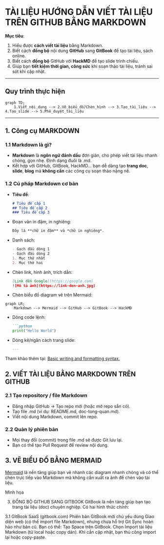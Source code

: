 # TÀI LIỆU HƯỚNG DẪN VIẾT TÀI LIỆU TRÊN GITHUB BẰNG MARKDOWN

**Mục tiêu**:  
1. Hiểu được **cách viết tài liệu** bằng Markdown.  
2. Biết cách **đồng bộ** nội dung **GitHub** sang **GitBook** để tạo tài liệu, sách online.  
3. Biết cách **đồng bộ** GitHub với **HackMD** để tạo slide trình chiếu.
4. Giúp bạn **tiết kiệm thời gian, công sức** khi soạn thảo tài liệu, tránh sai sót khi cập nhật.

---

## Quy trình thực hiện

```mermaid
graph TD;
    1.Viết_nội_dung --> 2.Vẽ_biểu_đồ/Chèn_hình --> 3.Tạo_tài_liệu --> 4.Tạo_slide --> 5.Phê_duyệt_tài_liệu

```
---

## 1. Công cụ MARKDOWN

### 1.1 Markdown là gì?
- **Markdown** là **ngôn ngữ đánh dấu** đơn giản, cho phép viết tài liệu nhanh chóng, gọn nhẹ. Định dạng đuôi là .md.
- Kết hợp với GitHub, GitBook, HackMD… bạn dễ dàng tạo **trang doc**, **slide**, **blog** mà **không cần** các công cụ soạn thảo nặng nề.

### 1.2 Cú pháp Markdown cơ bản
- **Tiêu đề**:  
  ```markdown
  # Tiêu đề cấp 1
  ## Tiêu đề cấp 2
  ### Tiêu đề cấp 3

- Đoạn văn in đậm, in nghiêng:
    ```markdown
    Đây là **chữ in đậm** và *chữ in nghiêng*.
    
- Danh sách:
    ```markdown
    - Gạch đầu dòng 1
    - Gạch đầu dòng 2
    1. Mục thứ nhất
    2. Mục thứ hai

- Chèn link, hình ảnh, trích dẫn:
    ```markdown
    [Link đến Google](https://google.com)
    ![Mô tả ảnh](https://link-den-anh.jpg)

- Chèn biểu đồ diagram vẽ trên Mermaid:

```mermaid
graph LR;
    Markdown --> Mermaid --> GitHub --> GitBook --> HackMD

```

- Dòng code lệnh:
    ```markdown
    ```python
    print("Hello World")

- Dòng kẻ/ngăn cách trang slide:
    ```markdown
    ---

Tham khảo thêm tại: [Basic writing and formatting syntax.](https://docs.github.com/en/get-started/writing-on-github/basic-writing-and-formatting-syntax)

## 2. VIẾT TÀI LIỆU BẰNG MARKDOWN TRÊN GITHUB
### 2.1 Tạo repository / file Markdown
* Đăng nhập GitHub → Tạo repo mới (hoặc mở repo sẵn có).
* Tạo file .md (ví dụ: README.md, doc-tong-quan.md).
* Viết nội dung Markdown, commit lên repo.
### 2.2 Quản lý phiên bản
* Mọi thay đổi (commit) trong file .md sẽ được Git lưu lại.
* Bạn có thể tạo Pull Request để review nội dung.

## 3. VẼ BIỂU ĐỒ BẰNG MERMAID

[Mermaid](https://mermaid.js.org/intro/) là nền tảng giúp bạn vẽ nhanh các diagram nhanh chóng và có thể chèn trực tiếp vào Markdown mà không cần xuất ra ảnh để chèn vào tài liệu.

Minh họa

3. ĐỒNG BỘ GITHUB SANG GITBOOK
GitBook là nền tảng giúp bạn tạo trang tài liệu (doc) chuyên nghiệp. Có hai hình thức chính:

3.1 GitBook SaaS (gitbook.com)
Phiên bản GitBook mới chủ yếu dùng Giao diện web (có thể import file Markdown), nhưng chưa hỗ trợ Git Sync hoàn hảo như bản cũ.
Bạn có thể:
Tạo Space trên GitBook.
Chọn Import tài liệu Markdown (từ local hoặc copy dán).
Khi cần cập nhật, bạn thủ công import lại hoặc copy-paste.


